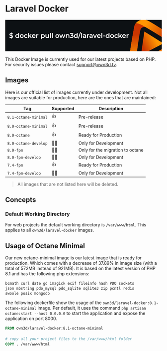 # Laravel Docker

![](own3d-laravel-docker.png)

This Docker Image is currently used for our latest projects based on PHP. For security issues please contact support@own3d.tv.

## Images

Here is our official list of images currently under development. Not all images are suitable for production, here are the ones that are maintained:

| Tag                  | Supported | Description                      |
|----------------------|-----------|----------------------------------|
| `8.1-octane-minimal` | 👍        | Pre-release                      |
| `8.0-octane-minimal` | 👍        | Pre-release                      |
| `8.0-octane`         | 👍        | Ready for Production             |
| `8.0-octane-develop` | 🙅‍♀️      | Only for Development             |
| `8.0-fpm`            | 🙅‍♀️      | Only for the migration to octane |
| `8.0-fpm-develop`    | 🙅‍♀️      | Only for Development             |
| `7.4-fpm`            | 👍  ️     | Ready for Production             |
| `7.4-fpm-develop`    | 🙅‍♀️      | Only for Development             |

> All images that are not listed here will be deleted.

## Concepts

### Default Working Directory

For web projects the default working directory is `/var/www/html`. This applies to all `own3d/laravel-docker` images.

## Usage of Octane Minimal

Our new octane-minimal image is our latest image that is ready for production.
Which comes with a decrease of 37.89% in image size (with a total of 572MB instead of 921MB).
It is based on the latest version of PHP 8.1 and has the following php extensions:

```
bcmath curl date gd imagick exif fileinfo hash PDO sockets 
json mbstring pdo_mysql pdo_sqlite sqlite3 zip pcntl redis
swoole posix mongodb
```

The following dockerfile show the usage of the `own3d/laravel-docker:8.1-octane-minimal` image. Per default, it uses the
command `php artisan octane:start --host 0.0.0.0` to start the application and expose the application on port 8000.

```dockerfile
FROM own3d/laravel-docker:8.1-octane-minimal

# copy all your project files to the /var/www/html folder
COPY . /var/www/html
```